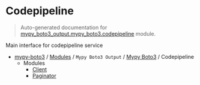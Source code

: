 # Codepipeline

> Auto-generated documentation for [mypy_boto3_output.mypy_boto3.codepipeline](https://github.com/vemel/mypy_boto3/blob/master/mypy_boto3_output/mypy_boto3/codepipeline/__init__.py) module.

Main interface for codepipeline service

- [mypy-boto3](../../../README.md#mypy_boto3) / [Modules](../../../MODULES.md#mypy-boto3-modules) / `Mypy Boto3 Output` / [Mypy Boto3](../index.md#mypy-boto3) / Codepipeline
    - Modules
        - [Client](client.md#client)
        - [Paginator](paginator.md#paginator)
